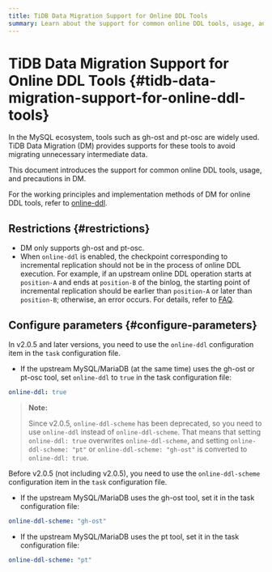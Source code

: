 ```yaml
---
title: TiDB Data Migration Support for Online DDL Tools
summary: Learn about the support for common online DDL tools, usage, and precautions in DM.
---
```


# TiDB Data Migration Support for Online DDL Tools {#tidb-data-migration-support-for-online-ddl-tools}

In the MySQL ecosystem, tools such as gh-ost and pt-osc are widely used. TiDB Data Migration (DM) provides supports for these tools to avoid migrating unnecessary intermediate data.

This document introduces the support for common online DDL tools, usage, and precautions in DM.

For the working principles and implementation methods of DM for online DDL tools, refer to [online-ddl](/dm/feature-online-ddl.md).

## Restrictions {#restrictions}

-   DM only supports gh-ost and pt-osc.
-   When `online-ddl` is enabled, the checkpoint corresponding to incremental replication should not be in the process of online DDL execution. For example, if an upstream online DDL operation starts at `position-A` and ends at `position-B` of the binlog, the starting point of incremental replication should be earlier than `position-A` or later than `position-B`; otherwise, an error occurs. For details, refer to [FAQ](/dm/dm-faq.md#how-to-handle-the-error-returned-by-the-ddl-operation-related-to-the-gh-ost-table-after-online-ddl-scheme-gh-ost-is-set).

## Configure parameters {#configure-parameters}

<SimpleTab>
<div label="v2.0.5 and later">

In v2.0.5 and later versions, you need to use the `online-ddl` configuration item in the `task` configuration file.

-   If the upstream MySQL/MariaDB (at the same time) uses the gh-ost or pt-osc tool, set `online-ddl` to `true` in the task configuration file:

```yml
online-ddl: true
```

> **Note:**
>
> Since v2.0.5, `online-ddl-scheme` has been deprecated, so you need to use `online-ddl` instead of `online-ddl-scheme`. That means that setting `online-ddl: true` overwrites `online-ddl-scheme`, and setting `online-ddl-scheme: "pt"` or `online-ddl-scheme: "gh-ost"` is converted to `online-ddl: true`.

</div>

<div label="earlier than v2.0.5">

Before v2.0.5 (not including v2.0.5), you need to use the `online-ddl-scheme` configuration item in the `task` configuration file.

-   If the upstream MySQL/MariaDB uses the gh-ost tool, set it in the task configuration file:

```yml
online-ddl-scheme: "gh-ost"
```

-   If the upstream MySQL/MariaDB uses the pt tool, set it in the task configuration file:

```yml
online-ddl-scheme: "pt"
```

</div>
</SimpleTab>
